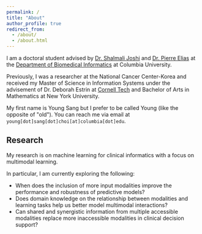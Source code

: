 ```yaml
---
permalink: /
title: "About"
author_profile: true
redirect_from: 
  - /about/
  - /about.html
---
```


I am a doctoral student advised by [Dr. Shalmali Joshi](https://reaim-lab.github.io/shalmalijoshi.html) and [Dr. Pierre Elias](https://members.dbmi.columbia.edu/CRADLE/) at the [Department of Biomedical Informatics](https://www.dbmi.columbia.edu/) at Columbia University.

Previously, I was a researcher at the National Cancer Center-Korea and received my Master of Science in Information Systems under the advisement of Dr. Deborah Estrin at [Cornell Tech](https://tech.cornell.edu/programs/masters-programs/jacobs-technion-cornell-dual-ms-health-tech/) and Bachelor of Arts in Mathematics at New York University.

My first name is Young Sang but I prefer to be called Young (like the opposite of "old"). You can reach me via email at `young[dot]sang[dot]choi[at]columbia[dot]edu`.

## Research
My research is on machine learning for clinical informatics with a focus on multimodal learning.

In particular, I am currently exploring the following:

- When does the inclusion of more input modalities improve the performance and robustness of predictive models?
- Does domain knowledge on the relationship between modalities and learning tasks help us better model multimodal interactions?
- Can shared and synergistic information from multiple accessible modalities replace more inaccessible modalities in clinical decision support?
